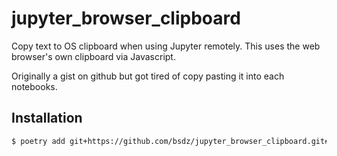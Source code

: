 # jupyter_browser_clipboard
Copy text to OS clipboard when using Jupyter remotely. This uses the web browser's
own clipboard via Javascript.

Originally a gist on github but got tired of copy pasting it into each notebooks.

## Installation

```bash
$ poetry add git+https://github.com/bsdz/jupyter_browser_clipboard.git#main
```
